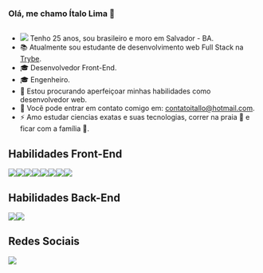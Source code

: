 ### Olá, me chamo Ítalo Lima 👋
##

- <img src="https://img.icons8.com/emoji/20/000000/man-with-beard-light-skin-tone.png"/> Tenho 25 anos, sou brasileiro e moro em Salvador - BA.
- :books: Atualmente sou estudante de desenvolvimento web Full Stack na [Trybe](https://www.betrybe.com/).
-  :mortar_board: Desenvolvedor Front-End.
-  :mortar_board: Engenheiro.
- 👯 Estou procurando aperfeiçoar minhas habilidades como desenvolvedor web.
- :email: Você pode entrar em contato comigo em: contatoitallo@hotmail.com.
- ⚡ Amo estudar ciencias exatas e suas tecnologias, correr na praia :ocean: e ficar com a família :raised_hands:.


## Habilidades Front-End

[<img src="https://img.icons8.com/color/50/000000/react-native.png"/>](https://pt-br.reactjs.org/)[<img src="https://img.icons8.com/color/50/000000/html-5--v1.png"/>](https://www.w3schools.com/html/)[<img src="https://img.icons8.com/color/50/000000/bootstrap.png"/>](https://getbootstrap.com/)[<img src="https://img.icons8.com/color/50/000000/css3.png"/>](https://developer.mozilla.org/pt-BR/docs/Web/CSS)[<img src="https://img.icons8.com/color/50/000000/javascript--v1.png"/>](https://blog.betrybe.com/javascript/)[<img src="https://img.icons8.com/color/50/000000/redux.png"/>](https://redux.js.org/)[<img src="https://img.icons8.com/external-tal-revivo-color-tal-revivo/50/000000/external-jest-can-collect-code-coverage-information-from-entire-projects-logo-color-tal-revivo.png"/>](https://jestjs.io/pt-BR/)[<img src="https://img.icons8.com/ios-filled/50/000000/git.png"/>](https://git-scm.com/)

## Habilidades Back-End
[<img src="https://img.icons8.com/color/50/000000/mysql--v1.png"/>](https://www.mysql.com/)[<img src="https://img.icons8.com/fluency/50/000000/docker.png"/>](https://docs.docker.com/)

## Redes Sociais
[<img src="https://img.icons8.com/color/50/000000/linkedin.png"/>](https://www.linkedin.com/in/%C3%ADtalolima9/)
